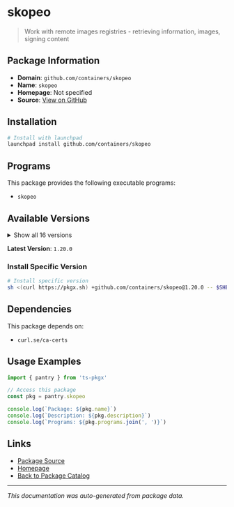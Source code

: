 # skopeo

> Work with remote images registries - retrieving information, images, signing content

## Package Information

- **Domain**: `github.com/containers/skopeo`
- **Name**: `skopeo`
- **Homepage**: Not specified
- **Source**: [View on GitHub](https://github.com/pkgxdev/pantry/tree/main/projects/github.com/containers/skopeo/package.yml)

## Installation

```bash
# Install with launchpad
launchpad install github.com/containers/skopeo
```

## Programs

This package provides the following executable programs:

- `skopeo`

## Available Versions

<details>
<summary>Show all 16 versions</summary>

- `1.20.0`, `1.19.0`, `1.18.0`, `1.17.0`, `1.16.1`
- `1.16.0`, `1.15.2`, `1.15.1`, `1.15.0`, `1.14.5`
- `1.14.4`, `1.14.3`, `1.14.2`, `1.14.1`, `1.14.0`
- `1.13.3`

</details>

**Latest Version**: `1.20.0`

### Install Specific Version

```bash
# Install specific version
sh <(curl https://pkgx.sh) +github.com/containers/skopeo@1.20.0 -- $SHELL -i
```

## Dependencies

This package depends on:

- `curl.se/ca-certs`

## Usage Examples

```typescript
import { pantry } from 'ts-pkgx'

// Access this package
const pkg = pantry.skopeo

console.log(`Package: ${pkg.name}`)
console.log(`Description: ${pkg.description}`)
console.log(`Programs: ${pkg.programs.join(', ')}`)
```

## Links

- [Package Source](https://github.com/pkgxdev/pantry/tree/main/projects/github.com/containers/skopeo/package.yml)
- [Homepage](#)
- [Back to Package Catalog](../../../package-catalog.md)

---

*This documentation was auto-generated from package data.*
